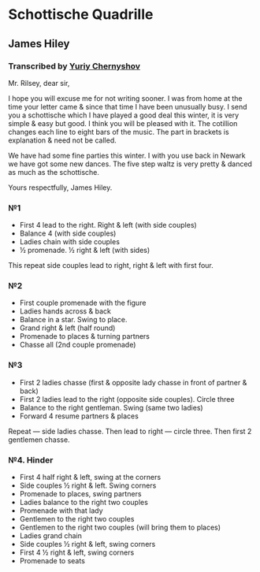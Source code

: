 ﻿# Schottische Quadrille
## James Hiley
### Transcribed by [Yuriy Chernyshov](mailto://georgthegreat@gmail.com)

Mr. Rilsey, dear sir,

I hope you will excuse me for not writing sooner. I was from home at the time your letter came & since that time I have been unusually busy. I send you a schottische which I have played a good deal this winter, it is very simple & easy but good. I think you will be pleased with it. The cotillion changes each line to eight bars of the music. The part in brackets is explanation & need not be called.

We have had some fine parties this winter. I with you use back in Newark we have got some new dances. The five step waltz is very pretty & danced as much as the schottische.

Yours respectfully, James Hiley.

### №1

* First 4 lead to the right. Right & left (with side couples)
* Balance 4 (with side couples)
* Ladies chain with side couples
* ½ promenade. ½ right & left (with sides)

This repeat side couples lead to right, right & left with first four.

### №2

* First couple promenade with the figure
* Ladies hands across & back
* Balance in a star. Swing to place.
* Grand right & left (half round)
* Promenade to places & turning partners
* Chasse all (2nd couple promenade)

### №3

* First 2 ladies chasse (first & opposite lady chasse in front of partner & back)
* First 2 ladies lead to the right (opposite side couples). Circle three
* Balance to the right gentleman. Swing (same two ladies)
* Forward 4 resume partners & places

Repeat — side ladies chasse. Then lead to right — circle three. Then first 2 gentlemen chasse.

### №4. Hinder

* First 4 half right & left, swing at the corners
* Side couples ½ right & left. Swing corners
* Promenade to places, swing partners
* Ladies balance to the right two couples
* Promenade with that lady
* Gentlemen to the right two couples
* Gentlemen to the right two couples (will bring them to places)
* Ladies grand chain
* Side couples ½ right & left, swing corners
* First 4 ½ right & left, swing corners
* Promenade to seats
